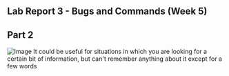 ## Lab Report 3 - Bugs and Commands (Week 5)
## Part 2


![Image]()
It could be useful for situations in which you are looking for a certain bit of information, but can't remember anything about it except for a few words
